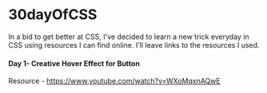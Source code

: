 # 30dayOfCSS
In a bid to get better at CSS, I've decided to learn a new trick everyday in CSS using resources I can find online. I'll leave links to the resources I used.

#### Day 1- Creative Hover Effect for Button
Resource - https://www.youtube.com/watch?v=WXoMqxnAQwE
